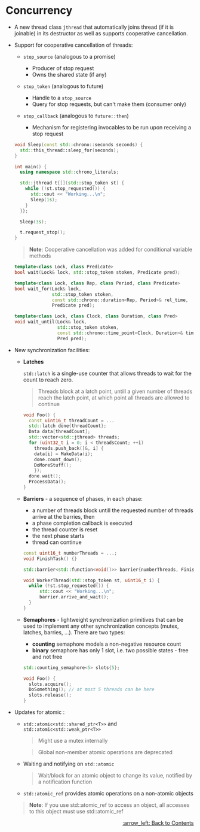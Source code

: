 # Concurrency

- A new thread class `jthread` that automatically joins thread (if it is joinable)
  in its destructor as well as supports cooperative cancellation.

- Support for cooperative cancellation of threads:

  - `stop_source` (analogous to a promise)
    - Producer of stop request
    - Owns the shared state (if any)

  - `stop_token` (analogous to future)
    - Handle to a `stop_source`
    - Query for stop requests, but can't make them (consumer only)
  
  - `stop_callback` (analogous to `future::then`)
    - Mechanism for registering invocables to be run upon receiving a stop request

  ```cpp
  void Sleep(const std::chrono::seconds seconds) {
    std::this_thread::sleep_for(seconds);
  }

  int main() {
    using namespace std::chrono_literals;

    std::jthread t{[](std::stop_token st) {
      while (!st.stop_requested()) {
        std::cout << "Working...\n";
        Sleep(1s);
      }
    }};

    Sleep(3s);

    t.request_stop();
  }
  ```

  > **Note**: Cooperative cancellation was added for conditional variable methods
  ```cpp
  template<class Lock, class Predicate>
  bool wait(Lock& lock, std::stop_token stoken, Predicate pred);

  template<class Lock, class Rep, class Period, class Predicate>
  bool wait_for(Lock& lock,
                std::stop_token stoken,
                const std::chrono::duration<Rep, Period>& rel_time,
                Predicate pred);

  template<class Lock, class Clock, class Duration, class Pred>
  void wait_until(Lock& lock,
                  std::stop_token stoken,
                  const std::chrono::time_point<Clock, Duration>& timeout_time,
                  Pred pred);
  ```

- New synchronization facilities:

  - **Latches**

    `std::latch` is a single-use counter that allows threads to wait for the count to reach zero.

    > Threads block at a latch point, untill a given number of threads reach the latch point, at which point all threads are allowed to continue
    
     ```cpp
     void Foo() {
       const uint16_t threadCount = ...
       std::latch done{threadCount};
       Data data[threadCount];
       std::vector<std::jthread> threads;
       for (uint32_t i = 0; i < threadsCount; ++i)
         threads.push_back([&, i] {
	     data[i] = MakeData(i);
	     done.count_down();
	     DoMoreStuff();
         });
       done.wait();
       ProcessData();
     }
     ```

  - **Barriers** - a sequence of phases, in each phase:
    - a number of threads block untill the requested number of threads arrive at the barries, then
    - a phase completion callback is executed
    - the thread counter is reset
    - the next phase starts
    - thread can continue
  
    ```cpp
    const uint16_t numberThreads = ...;
    void FinishTask() {}

    std::barrier<std::function<void()>> barrier{numberThreads, FinishTask};

    void WorkerThread(std::stop_token st, uint16_t i) {
      while (!st.stop_requested()) {
          std::cout << "Working...\n";
          barrier.arrive_and_wait();
      }
    }
    ```
  
  - **Semaphores** - lightweight synchronization primitives that can be used to implement any other synchronization concepts (mutex, latches, barries, ...). There are two types:
    - **counting** semaphore models a non-negative resource count
    - **binary** semaphore has only 1 slot, i.e. two possible states - free and not free

    ```cpp
    std::counting_semaphore<5> slots{5};

    void Foo() {
      slots.acquire();
      DoSomething(); // at most 5 threads can be here
      slots.release();
    }
    ```

- Updates for atomic :

  - `std::atomic<std::shared_ptr<T>>` and `std::atomic<std::weak_ptr<T>>`

    > Might use a mutex internally
  
    > Global non-member atomic operations are deprecated

  - Waiting and notifying on `std::atomic`
  
    > Wait/block for an atomic object to change its value, notified by a notification function

  - `std::atomic_ref` provides atomic operations on a non-atomic objects

  > **Note**: If you use std::atomic_ref to access an object, all accesses to this object must use std::atomic_ref

<p align="right"><a href="../README.md#contents">:arrow_left: Back to Contents</a></p>
